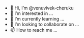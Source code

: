- 👋 Hi, I’m @venuvivek-cheruku
- 👀 I’m interested in ...
- 🌱 I’m currently learning ...
- 💞️ I’m looking to collaborate on ...
- 📫 How to reach me ...

<!---
venuvivek-cheruku/venuvivek-cheruku is a ✨ special ✨ repository because its `README.md` (this file) appears on your GitHub profile.
You can click the Preview link to take a look at your changes.
--->
